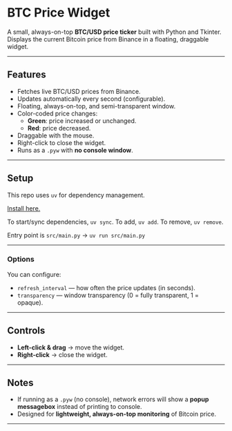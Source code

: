 # BTC Price Widget

A small, always-on-top **BTC/USD price ticker** built with Python and Tkinter.  
Displays the current Bitcoin price from Binance in a floating, draggable widget.


---

## Features

- Fetches live BTC/USD prices from Binance.
- Updates automatically every second (configurable).
- Floating, always-on-top, and semi-transparent window.
- Color-coded price changes:
  - **Green**: price increased or unchanged.
  - **Red**: price decreased.
- Draggable with the mouse.
- Right-click to close the widget.
- Runs as a `.pyw` with **no console window**.

---

## Setup

This repo uses `uv` for dependency management.

[Install here.](https://docs.astral.sh/uv/getting-started/installation/)

To start/sync dependencies, `uv sync`.
To add, `uv add`.
To remove, `uv remove`.

Entry point is `src/main.py` -> `uv run src/main.py`

---

### Options

You can configure:

- `refresh_interval` — how often the price updates (in seconds).
- `transparency` — window transparency (0 = fully transparent, 1 = opaque).

---

## Controls

- **Left-click & drag** → move the widget.
- **Right-click** → close the widget.

---

## Notes

- If running as a `.pyw` (no console), network errors will show a **popup messagebox** instead of printing to console.
- Designed for **lightweight, always-on-top monitoring** of Bitcoin price.

---

